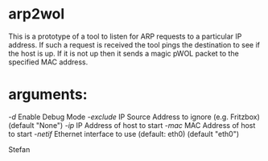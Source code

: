 # arp2wol
This is a prototype of a tool to listen for ARP requests to a particular IP address. If such a request is received the tool pings the destination to see if the host is up. If it is not up then it sends a magic pWOL packet to the specified MAC address.

# arguments:
  *-d* Enable Debug Mode
  *-exclude* <string> IP Source Address to ignore (e.g. Fritzbox) (default "None")
  *-ip* <string> IP Address of host to start
  *-mac* <string> MAC Address of host to start
  *-netif* <string> Ethernet interface to use (default: eth0) (default "eth0")

Stefan
